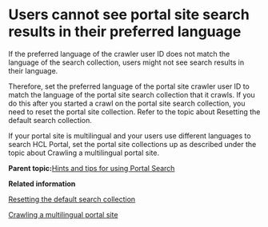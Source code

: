 # Users cannot see portal site search results in their preferred language 

If the preferred language of the crawler user ID does not match the language of the search collection, users might not see search results in their language.

Therefore, set the preferred language of the portal site crawler user ID to match the language of the portal site search collection that it crawls. If you do this after you started a crawl on the portal site search collection, you need to reset the portal site collection. Refer to the topic about Resetting the default search collection.

If your portal site is multilingual and your users use different languages to search HCL Portal, set the portal site collections up as described under the topic about Crawling a multilingual portal site.

**Parent topic:**[Hints and tips for using Portal Search ](../admin-system/srrhinttips.md)

**Related information**  


[Resetting the default search collection ](../admin-system/srtcrtprtlstecllc.md)

[Crawling a multilingual portal site ](../admin-system/srtmultiling.md)

